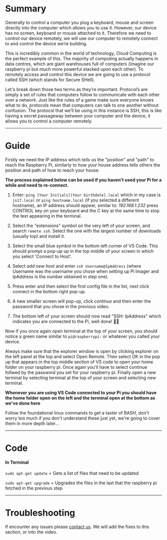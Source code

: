 # Summary
Generally to control a computer you plug a keyboard, mouse and screen directly into the computer which allows you to use it. However, our device has no screen, keyboard or mouse attached to it. Therefore we need to control our device remotely, we will use our computer to remotely connect to and control the device we’re building. 

This is incredibly common in the world of technology, Cloud Computing is the perfect example of this. The majority of computing actually happens in data centres, which are giant warehouses full of computers (imagine our raspberry pi but much more powerful stacked upon each other). To remotely access and control this device we are going to use a protocol called SSH (which stands for Secure SHell). 

Let's break down those two terms as they’re important. Protocol’s are simply a set of rules that computers follow to communicate with each other over a network. Just like the rules of a game make sure everyone knows what to do, protocols mean that computers can talk to one another without confusion. The protocol that we’ll be using in this instance is SSH, this is like having a secret passageway between your computer and the device, it allows you to control a computer remotely.

---
# Guide
Firstly we need the IP address which tells us the "position" and "path" to reach the Raspberry Pi, similarly to how your house address tells others the position and path of how to reach your house.

**The process explained below can be used if you haven't used your Pi for a while and need to re-connect.**

1. Enter: `ping [Your Initials][Your birthdate].local` which in my case is `js17.local` or `ping hostname.local` (if you selected a different hostname), an IP address should appear, similar to: *192.168.1.232* press CONTROL key on your keyboard and the C key at the same time to stop the text appearing in the terminal.

2. Select the "extensions" symbol on the very left of your screen, and search `remote ssh`. Select the one with the largest number of downloads (usually top) and install it.

3. Select the small blue symbol in the bottom left corner of VS Code. This should prompt a pop-up up in the top middle of your screen in which you select 'Connect to Host'.

4. Select *add new host* and enter `ssh Username@IpAddress` (where Username was the username you chose when setting up Pi Imager and IpAddress is the number obtained in step one).

5. Press enter and then select the first config file in the list, next click connect in the bottom right pop-up.

6. A new smaller screen will pop-up, click *continue* and then enter the password that you chose in the previous video.

7. The bottom left of your screen should now read "SSH: IpAddress" which indicates you are connected to the Pi, well done! 🎉👏

Now if you once again open terminal at the top of your screen, you should notice a green name similar to `pi@raspberrypi:` or whatever you called your device.

Always make sure that the explorer window is open by clicking explorer on the left panel at the top and select Open Remote. Then select OK in the pop up that appears in the top middle section of VS code to open your home folder on your raspberry pi. Once again you'll have to select continue follwed by the password you set for your raspberry pi. Finally open a new terminal by selecting terminal at the top of your screen and selecting new terminal.

**Whenever you are using VS Code connected to your Pi you should have the home folder open on the left and the terminal open at the bottom as we've done here**

Follow the foundational linux commands to get a taster of BASH, don't worry too much if you don't understand these just yet, we're going to cover them in more depth later...


---
# Code
#### In Terminal
`sudo apt-get update` = Gets a list of files that need to be updated

`sudo apt-get upgrade` = Upgrades the files in the last that the raspberry pi fetched in the previous step

---
# Troubleshooting
If encounter any issues please [contact us](https://jambyte.io/contact). We will add the fixes to this section, or into the video.
